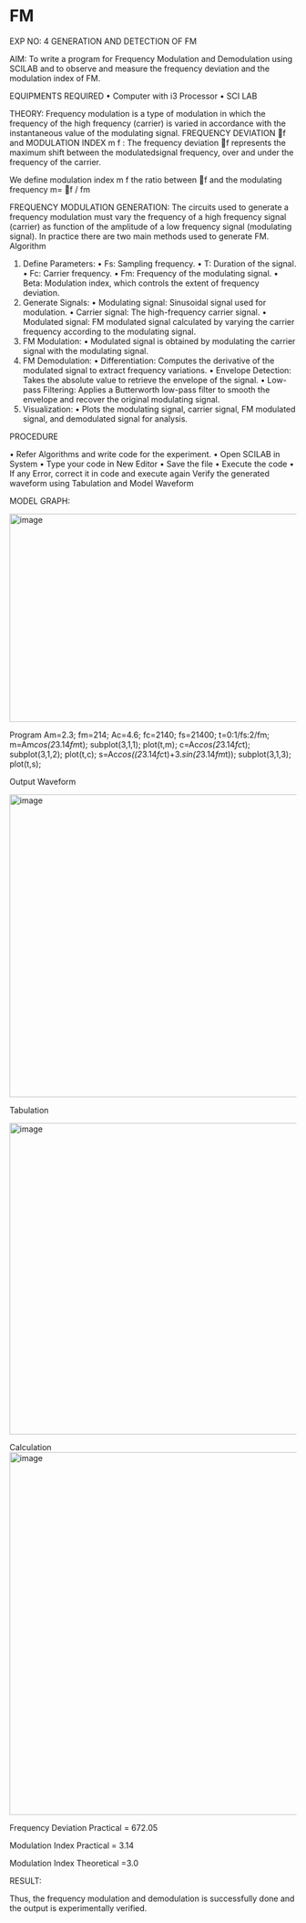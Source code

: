 # FM

EXP NO: 4	GENERATION AND DETECTION OF FM

AIM:
To write a program for Frequency Modulation and Demodulation using SCILAB and to observe and measure the frequency deviation and the modulation index of FM.

EQUIPMENTS REQUIRED
•	Computer with i3 Processor
•	SCI LAB

THEORY:
Frequency modulation is a type of modulation in which the frequency of the high frequency (carrier) is varied in accordance with the instantaneous value of the modulating signal.
FREQUENCY DEVIATION f and MODULATION INDEX m f :
The frequency deviation f represents the maximum shift between the  modulatedsignal
frequency, over and under the frequency of the carrier.

We define modulation index m f the ratio between f and the modulating frequency
m= f / fm

FREQUENCY MODULATION GENERATION:
The circuits used to generate a frequency modulation must vary the frequency of a high frequency signal (carrier) as function of the amplitude of a low frequency signal (modulating signal). In practice there are two main methods used to generate FM.
Algorithm
1.	Define Parameters:
•	Fs: Sampling frequency.
•	T: Duration of the signal.
•	Fc: Carrier frequency.
•	Fm: Frequency of the modulating signal.
•	Beta: Modulation index, which controls the extent of frequency deviation.
2.	Generate Signals:
•	Modulating signal: Sinusoidal signal used for modulation.
•	Carrier signal: The high-frequency carrier signal.
•	Modulated signal: FM modulated signal calculated by varying the carrier frequency according to the modulating signal.
3.	FM Modulation:
•	Modulated signal is obtained by modulating the carrier signal with the modulating signal.
4.	FM Demodulation:
•	Differentiation: Computes the derivative of the modulated signal to extract frequency variations.
•	Envelope Detection: Takes the absolute value to retrieve the envelope of the signal.
•	Low-pass Filtering: Applies a Butterworth low-pass filter to smooth the envelope and recover the original modulating signal.
5.	Visualization:
•	Plots the modulating signal, carrier signal, FM modulated signal, and demodulated signal for analysis.

PROCEDURE

•	Refer Algorithms and write code for the experiment.
•	Open SCILAB in System
•	Type your code in New Editor
•	Save the file
•	Execute the code
•	If any Error, correct it in code and execute again
Verify the generated waveform using Tabulation and Model Waveform

MODEL GRAPH:

<img width="512" height="365" alt="image" src="https://github.com/user-attachments/assets/acd787bd-5281-4f1b-802f-1aa39fac9189" />

Program
Am=2.3;
fm=214;
Ac=4.6;
fc=2140;
fs=21400;
t=0:1/fs:2/fm;
m=Am*cos(2*3.14*fm*t);
subplot(3,1,1);
plot(t,m);
c=Ac*cos(2*3.14*fc*t);
subplot(3,1,2);
plot(t,c);
s=Ac*cos((2*3.14*fc*t)+3.*sin(2*3.14*fm*t));
subplot(3,1,3);
plot(t,s);

Output Waveform

<img width="882" height="531" alt="image" src="https://github.com/user-attachments/assets/f090af94-afb1-4fba-b77d-6d05765bcead" />

Tabulation

<img width="831" height="546" alt="image" src="https://github.com/user-attachments/assets/35be402b-861a-467a-b016-eb94100d23a7" />

Calculation
<img width="1294" height="636" alt="image" src="https://github.com/user-attachments/assets/bc6e980f-0a99-4218-ac36-6b90e48850e0" />

Frequency Deviation Practical = 672.05

Modulation Index Practical	= 3.14

Modulation Index Theoretical	=3.0

RESULT:

Thus, the frequency modulation and demodulation is successfully done and the output is experimentally verified.


